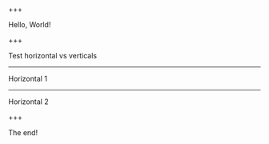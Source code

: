 +++

Hello, World!

+++

Test horizontal vs verticals

---

Horizontal 1

---

Horizontal 2

+++

The end!
